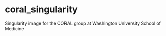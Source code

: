# coral_singularity
Singularity image for the CORAL group at Washington University School of Medicine
